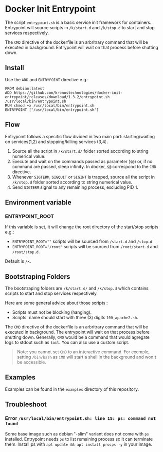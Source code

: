 # Docker Init Entrypoint

The script `entrypoint.sh` is a basic service init framework for containers. Entrypoint will source scripts in `/k/start.d` and `/k/stop.d` to start and stop services respectively.

The `CMD` directive of the dockerfile is an arbritrary command that will be executed in background. Entrypoint will wait on that process before shutting down.

## Install

Use the `ADD` and `ENTRYPOINT` directive e.g.:

```
FROM debian:latest
ADD https://github.com/kronostechnologies/docker-init-entrypoint/releases/download/1.3.2/entrypoint.sh /usr/local/bin/entrypoint.sh
RUN chmod +x /usr/local/bin/entrypoint.sh
ENTRYPOINT ["/usr/local/bin/entrypoint.sh"]
```

## Flow
Entrypoint follows a specific flow divided in two main part: starting/waiting on services(1,2) and stopping/killing services (3,4).

  1. Source all the script in `/k/start.d/` folder sorted according to string numerical value.
  2. Execute and wait on the commands passed as parameter (`$@`) or, if no command are passed, sleep infinity. In docker, `$@` correspond to the `CMD` directive.
  3. Whenever `SIGTERM`, `SIGQUIT` or `SIGINT` is trapped, source all the script in `/k/stop.d`  folder sorted according to string numerical value.
  4. Send `SIGTERM` signal to any remaining process, excluding PID 1.

## Environment variable
### ENTRYPOINT_ROOT
If this variable is set, it will change the root directory of the start/stop scripts e.g.:
  - `ENTRYPOINT_ROOT=""` scripts will be sourced from `/start.d` and `/stop.d`
  - `ENTRYPOINT_ROOT="/root"` scripts will be sourced from `/root/start.d` and `/root/stop.d`.

Default is `/k`.

## Bootstraping Folders

The bootstraping folders are `/k/start.d/` and `/k/stop.d` which contains scripts to start and stop services respectively.

Here are some general advice about those scripts :

- Scripts must not be blocking (hanging).
- Scripts' name should start with three (3) digits `100_apache2.sh`.

The `CMD` directive of the dockerfile is an arbritrary command that will be executed in background. The entrypoint will wait on that process before shutting down. Generally, `CMD` would be a command that would agregate logs to stdout such as `tail`. You can also use a custom script.

  > Note: you cannot set `CMD` to an interactive command. For exemple, setting `/bin/bash` as `CMD` will start a shell in the background and won't be accessible.

## Examples

Examples can be found in the `examples` directory of this repository.

## Troubleshoot
### Error `/usr/local/bin/entrypoint.sh: line 15: ps: command not found`
Some base image such as debian "-slim" variant does not come with `ps` installed. Entrypoint needs `ps` to list remaining process so it can terminate them. Install ps with `apt update && apt install procps -y` in your image.
